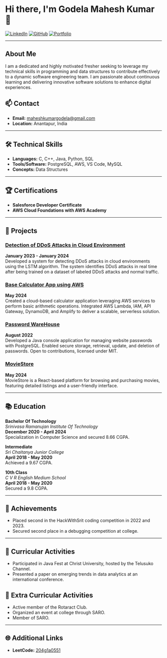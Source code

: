 # Hi there, I'm Godela Mahesh Kumar 👋

[![LinkedIn](https://img.shields.io/badge/-LinkedIn-blue)](https://www.linkedin.com/in/mahesh-kumar-godela-898405252/)
[![GitHub](https://img.shields.io/badge/-GitHub-black)](https://github.com/204g1a0551)
[![Portfolio](https://img.shields.io/badge/-Portfolio-brightgreen)](https://204g1a0551.github.io/maheshkumargodela.github.io/)

---

## About Me

I am a dedicated and highly motivated fresher seeking to leverage my technical skills in programming and data structures to contribute effectively to a dynamic software engineering team. I am passionate about continuous learning and delivering innovative software solutions to enhance digital experiences.

## 📫 Contact

- **Email:** maheshkumargodela@gmail.com
- **Location:** Anantapur, India

---

## 🛠️ Technical Skills

- **Languages:** C, C++, Java, Python, SQL
- **Tools/Software:** PostgreSQL, AWS, VS Code, MySQL
- **Concepts:** Data Structures

---

## 🏆 Certifications

- **Salesforce Developer Certificate**
- **AWS Cloud Foundations with AWS Academy**

---

## 💼 Projects

### [Detection of DDoS Attacks in Cloud Environment](https://github.com/204g1a0551/DDoS-Detection)
**January 2023 - January 2024**  
Developed a system for detecting DDoS attacks in cloud environments using the LSTM algorithm. The system identifies DDoS attacks in real time after being trained on a dataset of labeled DDoS attacks and normal traffic.

### [Base Calculator App using AWS](https://github.com/204g1a0551/Base-Calculator-AWS)
**May 2024**  
Created a cloud-based calculator application leveraging AWS services to perform basic arithmetic operations. Integrated AWS Lambda, IAM, API Gateway, DynamoDB, and Amplify to deliver a scalable, serverless solution.

### [Password WareHouse](https://github.com/204g1a0551/Password-WareHouse)
**August 2022**  
Developed a Java console application for managing website passwords with PostgreSQL. Enabled secure storage, retrieval, update, and deletion of passwords. Open to contributions, licensed under MIT.

### [MovieStore](https://github.com/204g1a0551/MovieStore1)
**May 2024**  
MovieStore is a React-based platform for browsing and purchasing movies, featuring detailed listings and a user-friendly interface.

---

## 📚 Education

**Bachelor Of Technology**  
_Srinivasa Ramanujan Institute Of Technology_  
**December 2020 - April 2024**  
Specialization in Computer Science and secured 8.66 CGPA.

**Intermediate**  
_Sri Chaitanya Junior College_  
**April 2018 - May 2020**  
Achieved a 9.67 CGPA.

**10th Class**  
_C V R English Medium School_  
**April 2018 - May 2020**  
Secured a 9.8 CGPA.

---

## 🏅 Achievements

- Placed second in the HackWithSrit coding competition in 2022 and 2023.
- Secured second place in a debugging competition at college.

---

## 🎉 Curricular Activities

- Participated in Java Fest at Christ University, hosted by the Telusuko Channel.
- Presented a paper on emerging trends in data analytics at an international conference.

## 🏀 Extra Curricular Activities

- Active member of the Rotaract Club.
- Organized an event at college through SARO.
- Member of SARO.

---

## 🌐 Additional Links

- **LeetCode:** [204g1a0551](https://leetcode.com/u/204g1a0551/)
